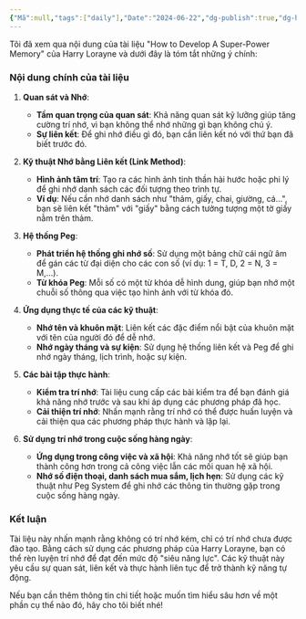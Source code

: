 ```yaml
---
{"Mã":null,"tags":["daily"],"Date":"2024-06-22","dg-publish":true,"dg-home":null,"permalink":"/daily/tmp/how-to-develop-a-super-power-memory/","dgPassFrontmatter":true,"noteIcon":"","updated":"2025-01-13T23:12:06.000+07:00"}
---
```


Tôi đã xem qua nội dung của tài liệu "How to Develop A Super-Power Memory" của Harry Lorayne và dưới đây là tóm tắt những ý chính:

### **Nội dung chính của tài liệu**

1. **Quan sát và Nhớ**:
   - **Tầm quan trọng của quan sát**: Khả năng quan sát kỹ lưỡng giúp tăng cường trí nhớ, vì bạn không thể nhớ những gì bạn không chú ý.
   - **Sự liên kết**: Để ghi nhớ điều gì đó, bạn cần liên kết nó với thứ bạn đã biết trước đó.

2. **Kỹ thuật Nhớ bằng Liên kết (Link Method)**:
   - **Hình ảnh tâm trí**: Tạo ra các hình ảnh tinh thần hài hước hoặc phi lý để ghi nhớ danh sách các đối tượng theo trình tự.
   - **Ví dụ**: Nếu cần nhớ danh sách như "thảm, giấy, chai, giường, cá...", bạn sẽ liên kết "thảm" với "giấy" bằng cách tưởng tượng một tờ giấy nằm trên thảm.

3. **Hệ thống Peg**:
   - **Phát triển hệ thống ghi nhớ số**: Sử dụng một bảng chữ cái ngữ âm để gán các từ đại diện cho các con số (ví dụ: 1 = T, D, 2 = N, 3 = M,...).
   - **Từ khóa Peg**: Mỗi số có một từ khóa dễ hình dung, giúp bạn nhớ một chuỗi số thông qua việc tạo hình ảnh với từ khóa đó.

4. **Ứng dụng thực tế của các kỹ thuật**:
   - **Nhớ tên và khuôn mặt**: Liên kết các đặc điểm nổi bật của khuôn mặt với tên của người đó để dễ nhớ.
   - **Nhớ ngày tháng và sự kiện**: Sử dụng hệ thống liên kết và Peg để ghi nhớ ngày tháng, lịch trình, hoặc sự kiện.

5. **Các bài tập thực hành**:
   - **Kiểm tra trí nhớ**: Tài liệu cung cấp các bài kiểm tra để bạn đánh giá khả năng nhớ trước và sau khi áp dụng các phương pháp đã học.
   - **Cải thiện trí nhớ**: Nhấn mạnh rằng trí nhớ có thể được huấn luyện và cải thiện qua các phương pháp thực hành và lặp lại.

6. **Sử dụng trí nhớ trong cuộc sống hàng ngày**:
   - **Ứng dụng trong công việc và xã hội**: Khả năng nhớ tốt sẽ giúp bạn thành công hơn trong cả công việc lẫn các mối quan hệ xã hội.
   - **Nhớ số điện thoại, danh sách mua sắm, lịch hẹn**: Sử dụng các kỹ thuật như Peg System để ghi nhớ các thông tin thường gặp trong cuộc sống hàng ngày.

### **Kết luận**
Tài liệu này nhấn mạnh rằng không có trí nhớ kém, chỉ có trí nhớ chưa được đào tạo. Bằng cách sử dụng các phương pháp của Harry Lorayne, bạn có thể rèn luyện trí nhớ để đạt đến mức độ "siêu năng lực". Các kỹ thuật này yêu cầu sự quan sát, liên kết và thực hành liên tục để trở thành kỹ năng tự động.

Nếu bạn cần thêm thông tin chi tiết hoặc muốn tìm hiểu sâu hơn về một phần cụ thể nào đó, hãy cho tôi biết nhé!